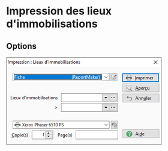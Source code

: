 # Impression des lieux d'immobilisations
## Options


![](../assets/images/Lieux/ImpressionLieux.png)


